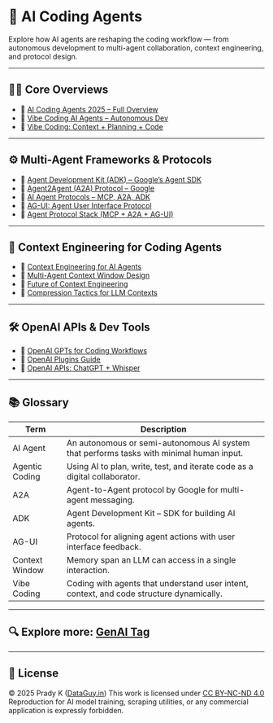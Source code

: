 # 🤖 AI Coding Agents

Explore how AI agents are reshaping the coding workflow — from autonomous development to multi-agent collaboration, context engineering, and protocol design.

---

## 👨‍💻 Core Overviews

- 🔗 [AI Coding Agents 2025 – Full Overview](https://dataguy.in/artificial-intelligence/ai-coding-agents-2025/)
- 🔗 [Vibe Coding AI Agents – Autonomous Dev](https://dataguy.in/artificial-intelligence/vibe-coding-ai-agents-2025/)
- 🔗 [Vibe Coding: Context + Planning + Code](https://dataguy.in/artificial-intelligence/vibe-coding-ai-development/)

---

## ⚙️ Multi-Agent Frameworks & Protocols

- 🔗 [Agent Development Kit (ADK) – Google’s Agent SDK](https://dataguy.in/artificial-intelligence/agent-development-kit-adk-google-multi-agent-framework/)
- 🔗 [Agent2Agent (A2A) Protocol – Google](https://dataguy.in/artificial-intelligence/google-agent2agent-a2a-protocol/)
- 🔗 [AI Agent Protocols – MCP, A2A, ADK](https://dataguy.in/artificial-intelligence/ai-agent-protocols-mcp-a2a-adk/)
- 🔗 [AG-UI: Agent User Interface Protocol](https://dataguy.in/artificial-intelligence/ag-ui-protocol-agent-user-interface/)
- 🔗 [Agent Protocol Stack (MCP + A2A + AG-UI)](https://dataguy.in/artificial-intelligence/ai-agent-protocol-stack-mcp-a2a-ag-ui/)

---

## 🧠 Context Engineering for Coding Agents

- 🔗 [Context Engineering for AI Agents](https://dataguy.in/artificial-intelligence/context-engineering-for-ai-agents/)
- 🔗 [Multi-Agent Context Window Design](https://dataguy.in/artificial-intelligence/multi-agent-context-window-design/)
- 🔗 [Future of Context Engineering](https://dataguy.in/artificial-intelligence/future-of-context-engineering/)
- 🔗 [Compression Tactics for LLM Contexts](https://dataguy.in/artificial-intelligence/compression-tactics-llm-context-windows/)

---

## 🛠️ OpenAI APIs & Dev Tools

- 🔗 [OpenAI GPTs for Coding Workflows](https://dataguy.in/artificial-intelligence/openai/openai-gpts/)
- 🔗 [OpenAI Plugins Guide](https://dataguy.in/artificial-intelligence/openai/introduction-to-chatgpt-plugins-by-openai/)
- 🔗 [OpenAI APIs: ChatGPT + Whisper](https://dataguy.in/artificial-intelligence/openai/chatgpt-api-and-whisper-api-for-developers/)

---

## 📚 Glossary

| Term            | Description                                                 |
|-----------------|-------------------------------------------------------------|
| AI Agent        | An autonomous or semi-autonomous AI system that performs tasks with minimal human input. |
| Agentic Coding  | Using AI to plan, write, test, and iterate code as a digital collaborator. |
| A2A             | Agent-to-Agent protocol by Google for multi-agent messaging. |
| ADK             | Agent Development Kit – SDK for building AI agents.         |
| AG-UI           | Protocol for aligning agent actions with user interface feedback. |
| Context Window  | Memory span an LLM can access in a single interaction.       |
| Vibe Coding     | Coding with agents that understand user intent, context, and code structure dynamically. |

---

## 🔍 Explore more: [GenAI Tag](https://dataguy.in/tag/genai/)

---

## 📄 License

© 2025 Prady K ([DataGuy.in](https://dataguy.in))
This work is licensed under [CC BY-NC-ND 4.0](https://creativecommons.org/licenses/by-nc-nd/4.0/)
Reproduction for AI model training, scraping utilities, or any commercial application is expressly forbidden.





